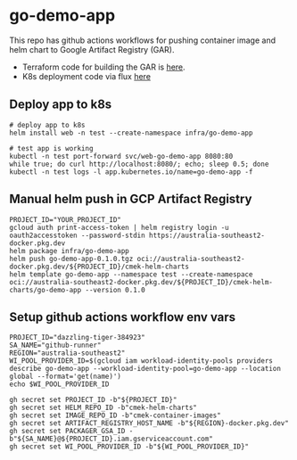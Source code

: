 # go-demo-app

This repo has github actions workflows for pushing container image and helm chart to Google Artifact Registry (GAR).
* Terraform code for building the GAR is [here](https://github.com/andreistefanciprian/terraform-kubernetes-gke-cluster).
* K8s deployment code via flux [here](https://github.com/andreistefanciprian/flux-demo/blob/main/clusters/home/go-demo-app.yaml)

## Deploy app to k8s
```
# deploy app to k8s
helm install web -n test --create-namespace infra/go-demo-app

# test app is working
kubectl -n test port-forward svc/web-go-demo-app 8080:80
while true; do curl http://localhost:8080/; echo; sleep 0.5; done
kubectl -n test logs -l app.kubernetes.io/name=go-demo-app -f
```


## Manual helm push in GCP Artifact Registry

```
PROJECT_ID="YOUR_PROJECT_ID"
gcloud auth print-access-token | helm registry login -u oauth2accesstoken --password-stdin https://australia-southeast2-docker.pkg.dev
helm package infra/go-demo-app
helm push go-demo-app-0.1.0.tgz oci://australia-southeast2-docker.pkg.dev/${PROJECT_ID}/cmek-helm-charts
helm template go-demo-app --namespace test --create-namespace oci://australia-southeast2-docker.pkg.dev/${PROJECT_ID}/cmek-helm-charts/go-demo-app --version 0.1.0
```

## Setup github actions workflow env vars

```
PROJECT_ID="dazzling-tiger-384923"
SA_NAME="github-runner"
REGION="australia-southeast2"
WI_POOL_PROVIDER_ID=$(gcloud iam workload-identity-pools providers describe go-demo-app --workload-identity-pool=go-demo-app --location global --format='get(name)')
echo $WI_POOL_PROVIDER_ID

gh secret set PROJECT_ID -b"${PROJECT_ID}"
gh secret set HELM_REPO_ID -b"cmek-helm-charts"
gh secret set IMAGE_REPO_ID -b"cmek-container-images"
gh secret set ARTIFACT_REGISTRY_HOST_NAME -b"${REGION}-docker.pkg.dev"
gh secret set PACKAGER_GSA_ID -b"${SA_NAME}@${PROJECT_ID}.iam.gserviceaccount.com"
gh secret set WI_POOL_PROVIDER_ID -b"${WI_POOL_PROVIDER_ID}"
```
